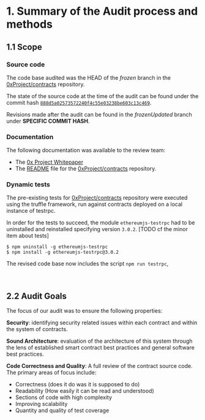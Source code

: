 
# 1. Summary of the Audit process and methods

## 1.1 Scope

### Source code 

The code base audited was the HEAD of the *frozen* branch in the  [0xProject/contracts](https://github.com/0xProject/contracts/tree/888d5a02573572240f4c55e03238be603c13c469) repository.

The state of the source code at the time of the audit can be found under the commit hash [`888d5a02573572240f4c55e03238be603c13c469`](https://github.com/0xProject/contracts/tree/888d5a02573572240f4c55e03238be603c13c469).

Revisions made after the audit can be found in the *frozenUpdated* branch under **SPECIFIC COMMIT HASH**.

### Documentation

The following documentation was available to the review team:

* The [0x Project Whitepaper](https://0xproject.com/pdfs/0x_white_paper.pdf)
* The [README](https://github.com/0xPro ject/contracts/blob/master/README.md) file for the [0xProject/contracts](https://github.com/0xProject/contracts/tree/frozen) repository.

### Dynamic tests

The pre-existing tests for [0xProject/contracts](https://github.com/0xProject/contracts/tree/frozen) repository were executed using the truffle framework, run against contracts deployed on a local instance of testrpc.

In order for the tests to succeed, the module `ethereumjs-testrpc` had to be uninstalled and reinstalled specifying version `3.0.2`. [TODO cf the minor item about tests]

```
$ npm uninstall -g ethereumjs-testrpc
$ npm install -g ethereumjs-testrpc@3.0.2
```

The revised code base now includes the script `npm run testrpc`,
<br/><br/><br/>


## 2.2 Audit Goals

The focus of our audit was to ensure the following properties:

**Security**:
identifying security related issues within each
contract and within the system of contracts.

**Sound Architecture**:
evaluation of the architecture of this system through the lens of established smart contract best practices and general software best practices.

**Code Correctness and Quality**:
A full review of the contract source code.  The primary areas of focus include:

* Correctness (does it do was it is supposed to do)
* Readability (How easily it can be read and understood)
* Sections of code with high complexity
* Improving scalability
* Quantity and quality of test coverage
